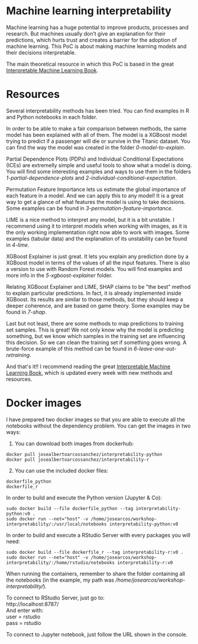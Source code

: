 # Machine learning interpretability

Machine learning has a huge potential to improve products, processes and research. But machines usually don’t give an explanation for their predictions, which hurts trust and creates a barrier for the adoption of machine learning. This PoC is about making machine learning models and their decisions interpretable.

The main theoretical resource in which this PoC is based in the great [Interpretable Machine Learning Book](https://christophm.github.io/interpretable-ml-book/).


# Resources

Several interpretability methods has been tried. You can find examples in R and Python notebooks in each folder.

In order to be able to make a fair comparison between methods, the same model has been explained with all of them. The model is a XGBoost model trying to predict if a passenger will die or survive in the Titanic dataset. You can find the way the model was created in the folder *0-model-to-explain*.

Partial Dependence Plots (PDPs) and Individual Conditional Expectations (ICEs) are extremelly simple and useful tools to show what a model is doing. You will find some interesting examples and ways to use them in the folders *1-partial-dependence-plots* and *2-individual-conditional-expectation*.

Permutation Feature Importance lets us estimate the global importance of each feature in a model. And we can apply this to any model! It is a great way to get a glance of what features the model is using to take decisions. Some examples can be found in *3-permutation-feature-importance*.

LIME is a nice method to interpret any model, but it is a bit unstable. I recommend using it to interpret models when working with images, as it is the only working implementation right now able to work with images. Some examples (tabular data) and the explanation of its unstability can be found in *4-lime*.

XGBoost Explainer is just great. It lets you explain any prediction done by a XGBoost model in terms of the values of all the input features. There is also a version to use with Random Forest models. You will find examples and more info in the *5-xgboost-explainer* folder.

Relating XGBoost Explainer and LIME, SHAP claims to be "the best" method to explain particular predictions. In fact, it is already implemented inside XGBoost. Its results are similar to those methods, but they should keep a deeper coherence, and are based on game theory. Some examples may be found in *7-shap*.

Last but not least, there are some methods to map predictions to training set samples. This is great! We not only know why the model is predicting something, but we know which samples in the training set are influencing this decision. So we can clean the training set if something goes wrong. A brute-force example of this method can be found in *6-leave-one-out-retraining*.

And that's it!! I recommend reading the great [Interpretable Machine Learning Book](https://christophm.github.io/interpretable-ml-book/), which is updated every week with new methods and resources.


# Docker images

I have prepared two docker images so that you are able to execute all the notebooks without the dependency problem. You can get the images in two ways:

1. You can download both images from dockerhub:

```
docker pull josealbertoarcossanchez/interpretability-python   
docker pull josealbertoarcossanchez/interpretability-r   
```

2. You can use the included docker files:

```
dockerfile_python
dockerfile_r
```

In order to build and execute the Python version (Jupyter & Co):

```
sudo docker build --file dockerfile_python --tag interpretability-python:v0 .   
sudo docker run --net="host" -v /home/josearcos/workshop-interpretability/:/usr/local/notebooks interpretability-python:v0   
```

In order to build and execute a RStudio Server with every packages you will need:

```
sudo docker build --file dockerfile_r --tag interpretability-r:v0 .   
sudo docker run --net="host" -v /home/josearcos/workshop-interpretability/:/home/rstudio/notebooks interpretability-r:v0   
```

When running the containers, remember to share the folder containing all the notebooks (in the example, my path was */home/josearcos/workshop-interpretability/*).

To connect to RStudio Server, just go to:   
http://localhost:8787/   
And enter with:   
user = rstudio   
pass = rstudio  

To connect to Jupyter notebook, just follow the URL shown in the console.
